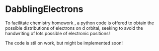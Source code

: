 # DabblingElectrons
To facilitate chemistry homework , a python code is offered to obtain the possible distributions of electrons on d orbital, seeking to avoid the handwriting of lots possible of electronic positions!

The code is stil on work, but might be implemented soon!

